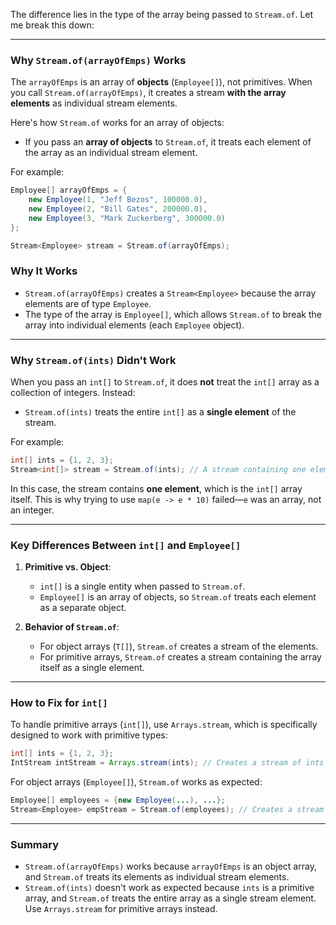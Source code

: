 The difference lies in the type of the array being passed to `Stream.of`. Let me break this down:

---

### **Why `Stream.of(arrayOfEmps)` Works**
The `arrayOfEmps` is an array of **objects** (`Employee[]`), not primitives. When you call `Stream.of(arrayOfEmps)`, it creates a stream **with the array elements** as individual stream elements.

Here's how `Stream.of` works for an array of objects:
- If you pass an **array of objects** to `Stream.of`, it treats each element of the array as an individual stream element.

For example:
```java
Employee[] arrayOfEmps = {
    new Employee(1, "Jeff Bezos", 100000.0), 
    new Employee(2, "Bill Gates", 200000.0), 
    new Employee(3, "Mark Zuckerberg", 300000.0)
};

Stream<Employee> stream = Stream.of(arrayOfEmps);
```

### **Why It Works**
- `Stream.of(arrayOfEmps)` creates a `Stream<Employee>` because the array elements are of type `Employee`.
- The type of the array is `Employee[]`, which allows `Stream.of` to break the array into individual elements (each `Employee` object).

---

### **Why `Stream.of(ints)` Didn't Work**
When you pass an `int[]` to `Stream.of`, it does **not** treat the `int[]` array as a collection of integers. Instead:
- `Stream.of(ints)` treats the entire `int[]` as a **single element** of the stream.

For example:
```java
int[] ints = {1, 2, 3};
Stream<int[]> stream = Stream.of(ints); // A stream containing one element: the whole array
```
In this case, the stream contains **one element**, which is the `int[]` array itself. This is why trying to use `map(e -> e * 10)` failed—`e` was an array, not an integer.

---

### **Key Differences Between `int[]` and `Employee[]`**
1. **Primitive vs. Object**:
    - `int[]` is a single entity when passed to `Stream.of`.
    - `Employee[]` is an array of objects, so `Stream.of` treats each element as a separate object.

2. **Behavior of `Stream.of`**:
    - For object arrays (`T[]`), `Stream.of` creates a stream of the elements.
    - For primitive arrays, `Stream.of` creates a stream containing the array itself as a single element.

---

### **How to Fix for `int[]`**
To handle primitive arrays (`int[]`), use `Arrays.stream`, which is specifically designed to work with primitive types:
```java
int[] ints = {1, 2, 3};
IntStream intStream = Arrays.stream(ints); // Creates a stream of ints
```

For object arrays (`Employee[]`), `Stream.of` works as expected:
```java
Employee[] employees = {new Employee(...), ...};
Stream<Employee> empStream = Stream.of(employees); // Creates a stream of Employee objects
```

---

### **Summary**
- `Stream.of(arrayOfEmps)` works because `arrayOfEmps` is an object array, and `Stream.of` treats its elements as individual stream elements.
- `Stream.of(ints)` doesn't work as expected because `ints` is a primitive array, and `Stream.of` treats the entire array as a single stream element. Use `Arrays.stream` for primitive arrays instead.